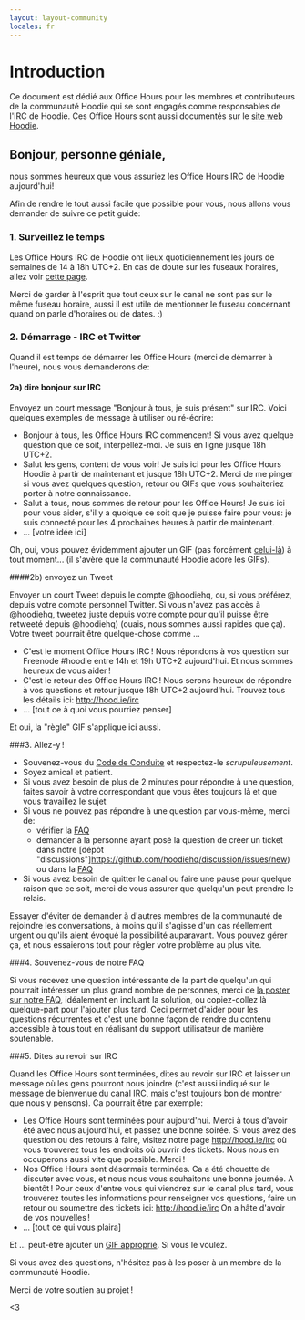 ```yaml
---
layout: layout-community
locales: fr
---
```

# Introduction

Ce document est dédié aux Office Hours pour les membres et contributeurs de la communauté Hoodie qui se sont engagés comme responsables de l'IRC de Hoodie. Ces Office Hours sont aussi documentés sur le [site web Hoodie](http://hood.ie/irc).

## Bonjour, personne géniale,

nous sommes heureux que vous assuriez les Office Hours IRC de Hoodie aujourd'hui!

Afin de rendre le tout aussi facile que possible pour vous, nous allons vous demander de suivre ce petit guide:

### 1. Surveillez le temps

Les Office Hours IRC de Hoodie ont lieux quotidiennement les jours de semaines de 14 à 18h UTC+2. En cas de doute sur les fuseaux horaires, allez voir <a href="http://everytimezone.com/" target="_blank">cette page</a>.

Merci de garder à l'esprit que tout ceux sur le canal ne sont pas sur le même fuseau horaire, aussi il est utile de mentionner le fuseau concernant quand on parle d'horaires ou de dates. :)

### 2. Démarrage - IRC et Twitter

Quand il est temps de démarrer les Office Hours (merci de démarrer à l'heure), nous vous demanderons de:

#### 2a) dire bonjour sur IRC

Envoyez un court message "Bonjour à tous, je suis présent" sur IRC. Voici quelques exemples de message à utiliser ou ré-écrire:

- Bonjour à tous, les Office Hours IRC commencent! Si vous avez quelque question que ce soit, interpellez-moi. Je suis en ligne jusque 18h UTC+2.
- Salut les gens, content de vous voir! Je suis ici pour les Office Hours Hoodie à partir de maintenant et jusque 18h UTC+2. Merci de me pinger si vous avez quelques question, retour ou GIFs que vous souhaiteriez porter à notre connaissance.
- Salut à tous, nous sommes de retour pour les Office Hours! Je suis ici pour vous aider, s'il y a quoique ce soit que je puisse faire pour vous: je suis connecté pour les 4 prochaines heures à partir de maintenant.
- … [votre idée ici]

Oh, oui, vous pouvez évidemment ajouter un GIF (pas forcément [celui-là](http://www.tehcute.com/pics/201204/bunny-falls-asleep-at-desk.jpg)) à tout moment... (il s'avère que la communauté Hoodie adore les GIFs).

####2b) envoyez un Tweet

Envoyer un court Tweet depuis le compte @hoodiehq, ou, si vous préférez, depuis votre compte personnel Twitter. Si vous n'avez pas accès à @hoodiehq, tweetez juste depuis votre compte pour qu'il puisse être retweeté depuis @hoodiehq) (ouais, nous sommes aussi rapides que ça). Votre tweet pourrait être quelque-chose comme …

- C'est le moment Office Hours IRC&#x202F;! Nous répondons à vos question sur Freenode #hoodie entre 14h et 19h UTC+2 aujourd'hui. Et nous sommes heureux de vous aider&#x202F;!
- C'est le retour des Office Hours IRC&#x202F;! Nous serons heureux de répondre à vos questions et retour jusque 18h UTC+2 aujourd'hui. Trouvez tous les détails ici: http://hood.ie/irc
- … [tout ce à quoi vous pourriez penser]

Et oui, la "règle" GIF s'applique ici aussi.

###3. Allez-y&#x202F;!

- Souvenez-vous du [Code de Conduite](http://hood.ie/code-of-conduct.html) et respectez-le *scrupuleusement*.
- Soyez amical et patient.
- Si vous avez besoin de plus de 2 minutes pour répondre à une question, faites savoir à votre correspondant que vous êtes toujours là et que vous travaillez le sujet
- Si vous ne pouvez pas répondre à une question par vous-même, merci de:
  - vérifier la [FAQ](http://faq.hood.ie)
  - demander à la personne ayant posé la question de créer un ticket dans notre [dépôt "discussions"]https://github.com/hoodiehq/discussion/issues/new) ou dans la [FAQ](https://github.com/hoodiehq/faq/issues/new)
- Si vous avez besoin de quitter le canal ou faire une pause pour quelque raison que ce soit, merci de vous assurer que quelqu'un peut prendre le relais.

Essayer d'éviter de demander à d'autres membres de la communauté de rejoindre les conversations, à moins qu'il s'agisse d'un cas réellement urgent ou qu'ils aient évoqué la possibilité auparavant. Vous pouvez gérer ça, et nous essaierons tout pour régler votre problème au plus vite.

###4. Souvenez-vous de notre FAQ

Si vous recevez une question intéressante de la part de quelqu'un qui pourrait intéresser un plus grand nombre de personnes, merci de [la poster sur notre FAQ](https://github.com/hoodiehq/faq/issues/new), idéalement en incluant la solution, ou copiez-collez là quelque-part pour l'ajouter plus tard. Ceci permet d'aider pour les questions récurrentes et c'est une bonne façon de rendre du contenu accessible à tous tout en réalisant du support utilisateur de manière soutenable.

###5. Dites au revoir sur IRC

Quand les Office Hours sont terminées, dites au revoir sur IRC et laisser un message où les gens pourront nous joindre (c'est aussi indiqué sur le message de bienvenue du canal IRC, mais c'est toujours bon de montrer que nous y pensons). Ca pourrait être par exemple:

- Les Office Hours sont terminées pour aujourd'hui. Merci à tous d'avoir été avec nous aujourd'hui, et passez une bonne soirée. Si vous avez des question ou des retours à faire, visitez notre page http://hood.ie/irc où vous trouverez tous les endroits où ouvrir des tickets. Nous nous en occuperons aussi vite que possible. Merci&#x202F;!
- Nos Office Hours sont désormais terminées. Ca a été chouette de discuter avec vous, et nous nous vous souhaitons une bonne journée. A bientôt&#x202F;! Pour ceux d'entre vous qui viendrez sur le canal plus tard, vous trouverez toutes les informations pour renseigner vos questions, faire un retour ou soumettre des tickets ici: http://hood.ie/irc On a hâte d'avoir de vos nouvelles&#x202F;!
- … [tout ce qui vous plaira]

Et … peut-être ajouter un [GIF approprié](http://www.tehcute.com/pics/201204/bunny-falls-asleep-at-desk.jpg). Si vous le voulez.

Si vous avez des questions, n'hésitez pas à les poser à un membre de la communauté Hoodie.

Merci de votre soutien au projet&#x202F;!

<3
